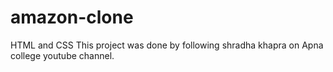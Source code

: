 # amazon-clone
HTML and CSS
This project was done by following shradha khapra on Apna college youtube channel.
